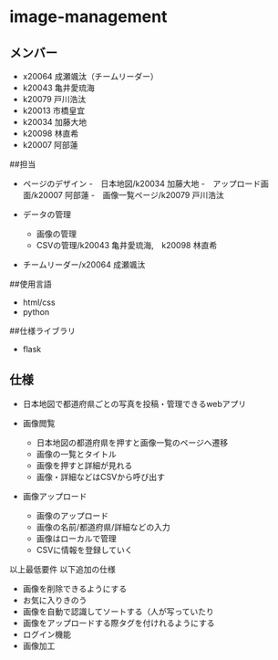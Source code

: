 # image-management

## メンバー

- x20064 成瀬颯汰（チームリーダー）
- k20043 亀井愛琉海
- k20079 戸川浩汰
- k20013 市橋皇宜
- k20034 加藤大地
- k20098 林直希
- k20007 阿部蓮

##担当

- ページのデザイン
  -　日本地図/k20034 加藤大地
  -　アップロード画面/k20007 阿部蓮
  -　画像一覧ページ/k20079 戸川浩汰
- データの管理
  - 画像の管理
  - CSVの管理/k20043 亀井愛琉海,　k20098 林直希

- チームリーダー/x20064 成瀬颯汰

##使用言語

- html/css
- python

##仕様ライブラリ

- flask

## 仕様

- 日本地図で都道府県ごとの写真を投稿・管理できるwebアプリ

- 画像閲覧
    - 日本地図の都道府県を押すと画像一覧のページへ遷移
    - 画像の一覧とタイトル
    - 画像を押すと詳細が見れる
    - 画像・詳細などはCSVから呼び出す
- 画像アップロード
    - 画像のアップロード
    - 画像の名前/都道府県/詳細などの入力
    - 画像はローカルで管理
    - CSVに情報を登録していく

以上最低要件
以下追加の仕様

- 画像を削除できるようにする
- お気に入りきのう
- 画像を自動で認識してソートする（人が写っていたり
- 画像をアップロードする際タグを付けれるようにする
- ログイン機能
- 画像加工

